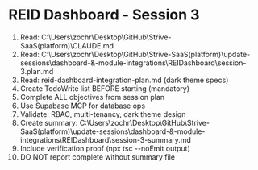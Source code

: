 # REID Dashboard - Session 3

1. Read: C:\Users\zochr\Desktop\GitHub\Strive-SaaS\(platform)\CLAUDE.md
2. Read: C:\Users\zochr\Desktop\GitHub\Strive-SaaS\(platform)\update-sessions\dashboard-&-module-integrations\REIDashboard\session-3.plan.md
3. Read: reid-dashboard-integration-plan.md (dark theme specs)
4. Create TodoWrite list BEFORE starting (mandatory)
5. Complete ALL objectives from session plan
6. Use Supabase MCP for database ops
7. Validate: RBAC, multi-tenancy, dark theme design
8. Create summary: C:\Users\zochr\Desktop\GitHub\Strive-SaaS\(platform)\update-sessions\dashboard-&-module-integrations\REIDashboard\session-3-summary.md
9. Include verification proof (npx tsc --noEmit output)
10. DO NOT report complete without summary file